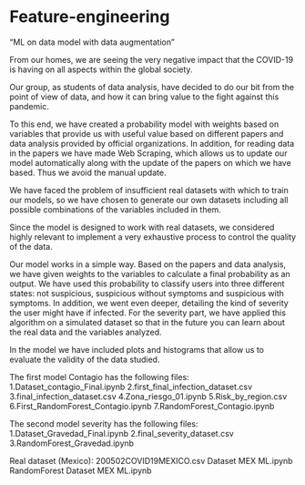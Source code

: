 # Feature-engineering 

“ML on data model with data augmentation”

From our homes, we are seeing the very negative impact that the COVID-19 is having on all aspects within the global society.

Our group, as students of data analysis, have decided to do our bit from the point of view of data, and how it can bring value to the fight against this pandemic.

To this end, we have created a probability model with weights based on variables that provide us with useful value based on different papers and data analysis provided by official organizations. In addition, for reading data in the papers we have made Web Scraping, which allows us to update our model automatically along with the update of the papers on which we have based. Thus we avoid the manual update.

We have faced the problem of insufficient real datasets with which to train our models, so we have chosen to generate our own datasets including all possible combinations of the variables included in them.

Since the model is designed to work with real datasets, we considered highly relevant to implement a very exhaustive process to control the quality of the data.

Our model works in a simple way. Based on the papers and data analysis, we have given weights to the variables to calculate a final probability as an output. We have used this probability to classify users into three different states: not suspicious, suspicious without symptoms and suspicious with symptoms. In addition, we went even deeper, detailing the kind of severity the user might have if infected. For the severity part, we have applied this algorithm on a simulated dataset so that in the future you can learn about the real data and the variables analyzed. 

In the model we have included plots and histograms that allow us to evaluate the validity of the data studied.

The first model Contagio has the following files:
  1.Dataset_contagio_Final.ipynb
  2.first_final_infection_dataset.csv
  3.final_infection_dataset.csv
  4.Zona_riesgo_01.ipynb
  5.Risk_by_region.csv
  6.First_RandomForest_Contagio.ipynb
  7.RandomForest_Contagio.ipynb

The second model severity has the following files:
  1.Dataset_Gravedad_Final.ipynb
  2.final_severity_dataset.csv
  3.RandomForest_Gravedad.ipynb
  
Real dataset (Mexico):
  200502COVID19MEXICO.csv
  Dataset MEX ML.ipynb
  RandomForest Dataset MEX ML.ipynb
